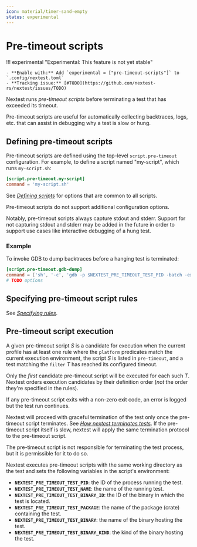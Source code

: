 ```yaml
---
icon: material/timer-sand-empty
status: experimental
---
```


<!-- md:version 0.9.59 -->

# Pre-timeout scripts

!!! experimental "Experimental: This feature is not yet stable"

    - **Enable with:** Add `experimental = ["pre-timeout-scripts"]` to `.config/nextest.toml`
    - **Tracking issue:** [#TODO](https://github.com/nextest-rs/nextest/issues/TODO)


Nextest runs *pre-timeout scripts* before terminating a test that has exceeded
its timeout.

Pre-timeout scripts are useful for automatically collecting backtraces, logs, etc. that can assist in debugging why a test is slow or hung.

## Defining pre-timeout scripts

Pre-timeout scripts are defined using the top-level `script.pre-timeout` configuration. For example, to define a script named "my-script", which runs `my-script.sh`:

```toml title="Script definition in <code>.config/nextest.toml</code>"
[script.pre-timeout.my-script]
command = 'my-script.sh'
```

See [_Defining scripts_](index.md#defining-scripts) for options that are common to all scripts.

Pre-timeout scripts do not support additional configuration options.

Notably, pre-timeout scripts always capture stdout and stderr. Support for not capturing stdout and stderr may be added in the future in order to support use cases like interactive debugging of a hung test.

### Example

To invoke GDB to dump backtraces before a hanging test is terminated:

```toml title="Advanced pre-timeout script definition"
[script.pre-timeout.gdb-dump]
command = ['sh', '-c', 'gdb -p $NEXTEST_PRE_TIMEOUT_TEST_PID -batch -ex "thread apply all backtrace"']
# TODO options
```

## Specifying pre-timeout script rules

See [_Specifying rules_](index.md#specifying-rules).

## Pre-timeout script execution

A given pre-timeout script _S_ is a candidate for execution when the current profile has at least one rule where the `platform` predicates match the current execution environment, the script _S_ is listed in `pre-timeout`, and a test matching the `filter` _T_ has reached its configured timeout.

Only the _first_ candidate pre-timeout script will be executed for each such _T_. Nextest orders execution candidates by their definition order (_not_ the order they're specified in the rules).

If any pre-timeout script exits with a non-zero exit code, an error is logged but the test run continues.

Nextest will proceed with graceful termination of the test only once the pre-timeout script terminates. See [_How nextest terminates tests_](#defining-pre-timeout-scripts). If the pre-timeout script itself is slow, nextest will apply the same termination protocol to the pre-timeout script.

The pre-timeout script is not responsible for terminating the test process, but it is permissible for it to do so.

Nextest executes pre-timeout scripts with the same working directory as the test and sets the following variables in the script's environment:

* **`NEXTEST_PRE_TIMEOUT_TEST_PID`**: the ID of the process running the test.
* **`NEXTEST_PRE_TIMEOUT_TEST_NAME`**: the name of the running test.
* **`NEXTEST_PRE_TIMEOUT_TEST_BINARY_ID`**: the ID of the binary in which the test is located.
* **`NEXTEST_PRE_TIMEOUT_TEST_PACKAGE`**: the name of the package (crate) containing the test.
* **`NEXTEST_PRE_TIMEOUT_TEST_BINARY`**: the name of the binary hosting the test.
* **`NEXTEST_PRE_TIMEOUT_TEST_BINARY_KIND`**: the kind of the binary hosting the test.

<!-- TODO: a protocol for writing script logs to a file and telling nextest to attach them to JUnit reports? -->
